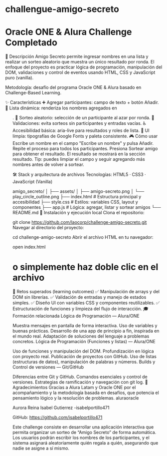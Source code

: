 # challengue-amigo-secreto
# Oracle ONE & Alura Challenge Completado

📌 Descripción
Amigo Secreto permite ingresar nombres en una lista y realizar un sorteo aleatorio que muestra un único resultado por ronda. El enfoque del proyecto es practicar lógica de programación, manipulación del DOM, validaciones y control de eventos usando HTML, CSS y JavaScript puro (vanilla).

Metodología: desafío del programa Oracle ONE & Alura basado en Challenge-Based Learning.

✨ Características
➕ Agregar participantes: campo de texto + botón Añadir.
📝 Lista dinámica: renderiza los nombres agregados en <ul>.
🎲 Sorteo aleatorio: selección de un participante al azar por ronda.
🧯 Validaciones: evita sorteos sin participantes y entradas vacías.
♿ Accesibilidad básica: aria-live para resultados y roles de lista.
🎨 UI limpia: tipografías de Google Fonts y paleta consistente.
🎮 Cómo usar
Escribe un nombre en el campo "Escribe un nombre" y pulsa Añadir.
Repite el proceso para todos los participantes.
Presiona Sortear amigo para obtener el resultado.
El resultado se mostrará en la sección resultado.
Tip: puedes limpiar el campo y seguir agregando más nombres antes de volver a sortear.

🛠️ Stack y arquitectura de archivos
Tecnologías: HTML5 · CSS3 · JavaScript (Vanilla)

amigo_secreto/
│
├── assets/
│   ├── amigo-secreto.png
│   └── play_circle_outline.png
├── index.html        # Estructura principal y accesibilidad
├── style.css         # Estilos: variables CSS, layout y componentes
├── app.js            # Lógica: agregar, listar y sortear amigos
└── README.md
🚀 Instalación y ejecución local
Clona el repositorio:

git clone https://github.com/laocorp/challenge-amigo-secreto.git
Navegar al directorio del proyecto:

cd challenge-amigo-secreto
Abrir el archivo HTML en tu navegador:

open index.html
# o simplemente haz doble clic en el archivo
🧩 Retos superados (learning outcomes)
✅ Manipulación de arrays y del DOM sin librerías.
✅ Validación de entradas y manejo de estados simples.
✅ Diseño UI con variables CSS y componentes reutilizables.
✅ Estructuración de funciones y limpieza del flujo de interacción.
🎓 Formación relacionada
Lógica de Programación — Alura/ONE

 Muestra mensajes en pantalla de forma interactiva.
 Uso de variables y buenas prácticas.
 Desarrollo de una app de principio a fin, inspirada en el mundo real.
 Adaptación de soluciones del lenguaje a problemas concretos.
Lógica de Programación (Funciones y listas) — Alura/ONE

 Uso de funciones y manipulación del DOM.
 Profundización en lógica con proyecto real.
 Publicación de proyectos con GitHub.
 Uso de listas (estructuras de datos), manipulación de palabras y números.
Builds y Control de versiones — Git/GitHub

 Diferencias entre Git y GitHub.
 Comandos esenciales y control de versiones.
 Estrategias de ramificación y navegación con git log.
🙌 Agradecimientos
Gracias a Alura Latam y Oracle ONE por el acompañamiento y la metodología basada en desafíos, que potencia el pensamiento lógico y la resolución de problemas. aluraoracle

Aurora 
Reina Isabel Gutierrez -isabelportillo471

GitHub: https://github.com/isabelportillo471
 
Este challenge consiste en desarrollar una aplicación interactiva que permita organizar un sorteo de “Amigo Secreto” de forma automática. Los usuarios podrán escribir los nombres de los participantes, y el sistema asignará aleatoriamente quién regala a quién, asegurando que nadie se asigne a sí mismo.
